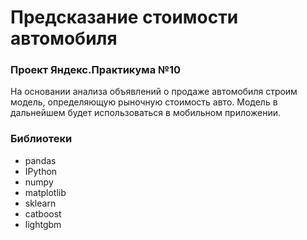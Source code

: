 # Предсказание стоимости автомобиля
### Проект Яндекс.Практикума №10
На основании анализа объявлений о продаже автомобиля строим модель, определяющую рыночную стоимость авто. Модель в дальнейшем будет использоваться в мобильном приложении.

### Библиотеки
- pandas
- IPython
- numpy
- matplotlib
- sklearn
- catboost
- lightgbm
